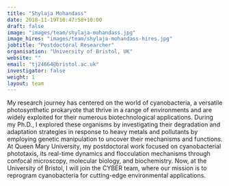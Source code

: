 ```yaml
---
title: "Shylaja Mohandass"
date: 2018-11-19T10:47:58+10:00
draft: false
image: "images/team/shylaja-mohandass.jpg"
image_hires: "images/team/shylaja-mohandass-hires.jpg"
jobtitle: "Postdoctoral Researcher"
organisation: "University of Bristol, UK"
website: ""
email: "tj24664@bristol.ac.uk"
investigator: false
weight: 1
layout: team
---
```

My research journey has centered on the world of cyanobacteria, a versatile photosynthetic prokaryote that thrive in a range of environments and are widely exploited for their numerous biotechnological applications. During my Ph.D., I explored these organisms by investigating their degradation and adaptation strategies in response to heavy metals and pollutants by employing genetic manipulation to uncover their mechanisms and functions. At Queen Mary University, my postdoctoral work focused on cyanobacterial phototaxis, its real-time dynamics and flocculation mechanisms through confocal microscopy, molecular biology, and biochemistry. Now, at the University of Bristol, I will join the CYBER team, where our mission is to reprogram cyanobacteria for cutting-edge environmental applications.
